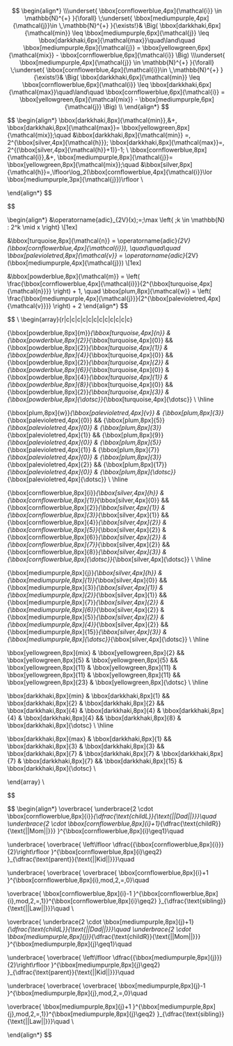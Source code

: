 
$$
\begin{align*}
  \\\underset{ \bbox[cornflowerblue,4px]{\mathcal{i}} \in \mathbb{N}^{+} }{\forall}
  \;\underset{ \bbox[mediumpurple,4px]{\mathcal{j}}\in \,\mathbb{N}^{+}  }{\exists!}& 
  \Big(
  \bbox[darkkhaki,6px]{\mathcal{min}} \leq 
  \bbox[mediumpurple,6px]{\mathcal{j}} \leq
  \bbox[darkkhaki,6px]{\mathcal{max}}\quad\land\quad
  \bbox[mediumpurple,6px]{\mathcal{j}} =
  \bbox[yellowgreen,6px]{\mathcal{mix}} -
  \bbox[cornflowerblue,6px]{\mathcal{i}}
  \Big)
  \\\underset{ \bbox[mediumpurple,4px]{\mathcal{j}} \in \mathbb{N}^{+} }{\forall}
  \;\underset{ \bbox[cornflowerblue,4px]{\mathcal{i}}\in \,\mathbb{N}^{+} }{\exists!}& 
  \Big(
  \bbox[darkkhaki,6px]{\mathcal{min}} \leq 
  \bbox[cornflowerblue,6px]{\mathcal{i}} \leq
  \bbox[darkkhaki,6px]{\mathcal{max}}\quad\land\quad
  \bbox[cornflowerblue,6px]{\mathcal{i}} =
  \bbox[yellowgreen,6px]{\mathcal{mix}} -
  \bbox[mediumpurple,6px]{\mathcal{j}}
  \Big)
  \\ 
\end{align*}
$$

$$
\begin{align*}
  \bbox[darkkhaki,8px]{\mathcal{min}}\,&+\,
  \bbox[darkkhaki,8px]{\mathcal{max}}=
  \bbox[yellowgreen,8px]{\mathcal{mix}}\;\quad
  &\bbox[darkkhaki,8px]{\mathcal{min}} =\, 2^{\bbox[silver,4px]{\mathcal{h}}}\; 
  \bbox[darkkhaki,8px]{\mathcal{max}}=\, 2^{(\bbox[silver,4px]{\mathcal{h}}+1)}-1\; 
  \\
  \bbox[cornflowerblue,8px]{\mathcal{i}}\,&+\,
  \bbox[mediumpurple,8px]{\mathcal{j}}=
  \bbox[yellowgreen,8px]{\mathcal{mix}}\;\quad
  &\bbox[silver,8px]{\mathcal{h}}=\,\lfloor\log_2(\bbox[cornflowerblue,4px]{\mathcal{i}}\lor
  \bbox[mediumpurple,3px]{\mathcal{j}})\rfloor
  \\
  
  \end{align*}
  $$

$$

\begin{align*}
&\operatorname{adic}_{2V}(x)\;=\;\max \left\{ \;k \in \mathbb{N} : 2^k \mid x \right\} \\[1ex]

&\bbox[turquoise,8px]{\mathcal{n}} = \operatorname{adic}_{2V}(\bbox[cornflowerblue,4px]{\mathcal{i}}), \quad\quad\quad
\bbox[palevioletred,8px]{\mathcal{v}} = \operatorname{adic}_{2V}(\bbox[mediumpurple,4px]{\mathcal{j}}) \\[1ex]

&\bbox[powderblue,8px]{\mathcal{m}} = \left( \frac{\bbox[cornflowerblue,4px]{\mathcal{i}}}{2^{\bbox[turquoise,4px]{\mathcal{n}}}} \right) + 1, \quad
\bbox[plum,8px]{\mathcal{w}} = \left( \frac{\bbox[mediumpurple,4px]{\mathcal{j}}}{2^{\bbox[palevioletred,4px]{\mathcal{v}}}} \right) + 2
\end{align*}
$$

  $$
  \\
  \begin{array}{r|c|c|c|c|c|c|c|c|c|c|c|c} 
  
  {\bbox[powderblue,8px]{m}}_{\bbox[turquoise,4px]{n}} & 
  {\bbox[powderblue,8px]{2}}_{\bbox[turquoise,4px]{0}} && 
  {\bbox[powderblue,8px]{2}}_{\bbox[turquoise,4px]{1}} & 
  {\bbox[powderblue,8px]{4}}_{\bbox[turquoise,4px]{0}} && 
  {\bbox[powderblue,8px]{2}}_{\bbox[turquoise,4px]{2}} & 
  {\bbox[powderblue,8px]{6}}_{\bbox[turquoise,4px]{0}} & 
  {\bbox[powderblue,8px]{4}}_{\bbox[turquoise,4px]{1}} & 
  {\bbox[powderblue,8px]{8}}_{\bbox[turquoise,4px]{0}} && 
  {\bbox[powderblue,8px]{2}}_{\bbox[turquoise,4px]{3}} & 
  {\bbox[powderblue,8px]{\dotsc}}_{\bbox[turquoise,4px]{\dotsc}} \\ \hline
  
  
  {\bbox[plum,8px]{w}}_{\bbox[palevioletred,4px]{v}} &
  {\bbox[plum,8px]{3}}_{\bbox[palevioletred,4px]{0}}  &&
  {\bbox[plum,8px]{5}}_{\bbox[palevioletred,4px]{0}} &
  {\bbox[plum,8px]{3}}_{\bbox[palevioletred,4px]{1}} &&
  {\bbox[plum,8px]{9}}_{\bbox[palevioletred,4px]{0}} &
  {\bbox[plum,8px]{5}}_{\bbox[palevioletred,4px]{1}} &
  {\bbox[plum,8px]{7}}_{\bbox[palevioletred,4px]{0}} &
  {\bbox[plum,8px]{3}}_{\bbox[palevioletred,4px]{2}} &&
  {\bbox[plum,8px]{17}}_{\bbox[palevioletred,4px]{0}} &
  {\bbox[plum,8px]{\dotsc}}_{\bbox[palevioletred,4px]{\dotsc}} \\ \hline

  {\bbox[cornflowerblue,8px]{i}}_{\bbox[silver,4px]{h}} &
  {\bbox[cornflowerblue,8px]{1}}_{\bbox[silver,4px]{0}} &&
  {\bbox[cornflowerblue,8px]{2}}_{\bbox[silver,4px]{1}} &
  {\bbox[cornflowerblue,8px]{3}}_{\bbox[silver,4px]{1}} &&
  {\bbox[cornflowerblue,8px]{4}}_{\bbox[silver,4px]{2}} &
  {\bbox[cornflowerblue,8px]{5}}_{\bbox[silver,4px]{2}} &
  {\bbox[cornflowerblue,8px]{6}}_{\bbox[silver,4px]{2}} &
  {\bbox[cornflowerblue,8px]{7}}_{\bbox[silver,4px]{2}} &&
  {\bbox[cornflowerblue,8px]{8}}_{\bbox[silver,4px]{3}} &
  {\bbox[cornflowerblue,8px]{\dotsc}}_{\bbox[silver,4px]{\dotsc}} \\ \hline
  
  
  {\bbox[mediumpurple,8px]{j}}_{\bbox[silver,4px]{h}} &
  {\bbox[mediumpurple,8px]{1}}_{\bbox[silver,4px]{0}} &&
  {\bbox[mediumpurple,8px]{3}}_{\bbox[silver,4px]{1}} &
  {\bbox[mediumpurple,8px]{2}}_{\bbox[silver,4px]{1}} &&
  {\bbox[mediumpurple,8px]{7}}_{\bbox[silver,4px]{2}} &
  {\bbox[mediumpurple,8px]{6}}_{\bbox[silver,4px]{2}} &
  {\bbox[mediumpurple,8px]{5}}_{\bbox[silver,4px]{2}} &
  {\bbox[mediumpurple,8px]{4}}_{\bbox[silver,4px]{2}} &&
  {\bbox[mediumpurple,8px]{15}}_{\bbox[silver,4px]{3}} &
  {\bbox[mediumpurple,8px]{\dotsc}}_{\bbox[silver,4px]{\dotsc}} \\ \hline
  
  \bbox[yellowgreen,8px]{mix} & 
  \bbox[yellowgreen,8px]{2} && 
  \bbox[yellowgreen,8px]{5} & 
  \bbox[yellowgreen,8px]{5} && 
  \bbox[yellowgreen,8px]{11} & 
  \bbox[yellowgreen,8px]{11} & 
  \bbox[yellowgreen,8px]{11} & 
  \bbox[yellowgreen,8px]{11} && 
  \bbox[yellowgreen,8px]{23} & 
  \bbox[yellowgreen,8px]{\dotsc} \\ \hline  
  
  \bbox[darkkhaki,8px]{min} & 
  \bbox[darkkhaki,8px]{1} && 
  \bbox[darkkhaki,8px]{2} & 
  \bbox[darkkhaki,8px]{2} && 
  \bbox[darkkhaki,8px]{4} & 
  \bbox[darkkhaki,8px]{4} & 
  \bbox[darkkhaki,8px]{4} & 
  \bbox[darkkhaki,8px]{4} && 
  \bbox[darkkhaki,8px]{8} & 
  \bbox[darkkhaki,8px]{\dotsc} \\ \hline
  
  \bbox[darkkhaki,8px]{max} & 
  \bbox[darkkhaki,8px]{1} && 
  \bbox[darkkhaki,8px]{3} & 
  \bbox[darkkhaki,8px]{3} && 
  \bbox[darkkhaki,8px]{7} & 
  \bbox[darkkhaki,8px]{7} & 
  \bbox[darkkhaki,8px]{7} & 
  \bbox[darkkhaki,8px]{7} && 
  \bbox[darkkhaki,8px]{15} & 
  \bbox[darkkhaki,8px]{\dotsc} \\
  
  \end{array}
  \\
  
$$


$$
\begin{align*}
  \overbrace{
   \underbrace{2  \cdot \bbox[cornflowerblue,8px]{i}}_{\dfrac{\text{childL}}{\text{||Dad||}}}\quad
   \underbrace{2  \cdot \bbox[cornflowerblue,8px]{i}+1}_{\dfrac{\text{childR}}{\text{||Mom||}}}
  }^{\bbox[cornflowerblue,8px]{i}\geq1}\quad

\underbrace{
  \overbrace{
   \left\lfloor \dfrac{{\bbox[cornflowerblue,8px]{i}}}{2}\right\rfloor
  }^{\bbox[cornflowerblue,8px]{i}\geq2}
}_{\dfrac{\text{parent}}{\text{||Kid||}}}\quad

\underbrace{
\overbrace{
  \overbrace{
   \bbox[cornflowerblue,8px]{i}+1
  }^{\bbox[cornflowerblue,8px]{i}\,mod\,2\,=\,0}\quad

  \overbrace{
   \bbox[cornflowerblue,8px]{i}-1
  }^{\bbox[cornflowerblue,8px]{i}\,mod\,2\,=\,1}}^{\bbox[cornflowerblue,8px]{i}\geq2}
}_{\dfrac{\text{sibling}}{\text{||Law||}}}\quad \\


  \overbrace{
   \underbrace{2  \cdot \bbox[mediumpurple,8px]{j}+1}_{\dfrac{\text{childL}}{\text{||Dad||}}}\quad
   \underbrace{2  \cdot \bbox[mediumpurple,8px]{j}}_{\dfrac{\text{childR}}{\text{||Mom||}}}
  }^{\bbox[mediumpurple,8px]{j}\geq1}\quad

\underbrace{
  \overbrace{
   \left\lfloor \dfrac{{\bbox[mediumpurple,8px]{j}}}{2}\right\rfloor
  }^{\bbox[mediumpurple,8px]{j}\geq2}
}_{\dfrac{\text{parent}}{\text{||Kid||}}}\quad

\underbrace{
\overbrace{
  \overbrace{
   \bbox[mediumpurple,8px]{j}-1
  }^{\bbox[mediumpurple,8px]{j}\,mod\,2\,=\,0}\quad

  \overbrace{
   \bbox[mediumpurple,8px]{j}+1
  }^{\bbox[mediumpurple,8px]{j}\,mod\,2\,=\,1}}^{\bbox[mediumpurple,8px]{j}\geq2}
}_{\dfrac{\text{sibling}}{\text{||Law||}}}\quad \\


\end{align*}
$$


